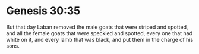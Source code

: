 # Genesis 30:35

But that day Laban removed the male goats that were striped and spotted, and all the female goats that were speckled and spotted, every one that had white on it, and every lamb that was black, and put them in the charge of his sons.
